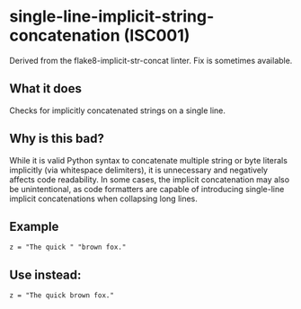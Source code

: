 # single-line-implicit-string-concatenation (ISC001)
Derived from the flake8-implicit-str-concat linter.
Fix is sometimes available.
## What it does
Checks for implicitly concatenated strings on a single line.
## Why is this bad?
While it is valid Python syntax to concatenate multiple string or byte
literals implicitly (via whitespace delimiters), it is unnecessary and
negatively affects code readability.
In some cases, the implicit concatenation may also be unintentional, as
code formatters are capable of introducing single-line implicit
concatenations when collapsing long lines.
## Example
```
z = "The quick " "brown fox."
```
## Use instead:
```
z = "The quick brown fox."
```
